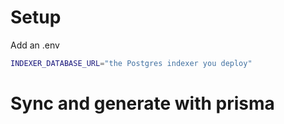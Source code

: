 # Setup

Add an .env

```bash
INDEXER_DATABASE_URL="the Postgres indexer you deploy"
```

# Sync and generate with prisma
